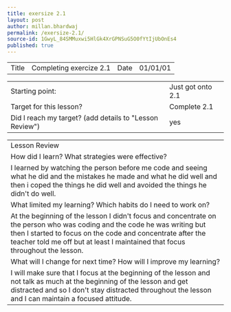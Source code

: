 ```yaml
---
title: exersize 2.1
layout: post
author: millan.bhardwaj
permalink: /exersize-2.1/
source-id: 1GwyL_84SMMuxwi5HlGk4XrGPNSuG5O0fYtIjUbOnEs4
published: true
---
```

<table>
  <tr>
    <td>Title</td>
    <td>Completing exercize 2.1</td>
    <td>Date</td>
    <td>01/01/01</td>
  </tr>
</table>


<table>
  <tr>
    <td>Starting point:</td>
    <td>Just got onto 2.1</td>
  </tr>
  <tr>
    <td>Target for this lesson?</td>
    <td>Complete 2.1</td>
  </tr>
  <tr>
    <td>Did I reach my target? 
(add details to "Lesson Review")</td>
    <td>yes </td>
  </tr>
</table>


<table>
  <tr>
    <td>Lesson Review</td>
  </tr>
  <tr>
    <td>How did I learn? What strategies were effective? </td>
  </tr>
  <tr>
    <td>I learned by watching the person before me code and seeing what he did and the mistakes he made and what he did well and then i coped the things he did well and avoided the things he didn't do well.</td>
  </tr>
  <tr>
    <td>What limited my learning? Which habits do I need to work on? </td>
  </tr>
  <tr>
    <td>At the beginning of the lesson I didn't focus and concentrate on the person who was coding and the code he was writing but then I started to focus on the code and concentrate after the teacher told me off but at least I maintained that focus throughout the lesson. </td>
  </tr>
  <tr>
    <td>What will I change for next time? How will I improve my learning?</td>
  </tr>
  <tr>
    <td>I will make sure that I focus at the beginning of the lesson and not talk as much at the beginning of the lesson and get distracted and so I don't stay distracted throughout the lesson and I can maintain a focused attitude.</td>
  </tr>
</table>


